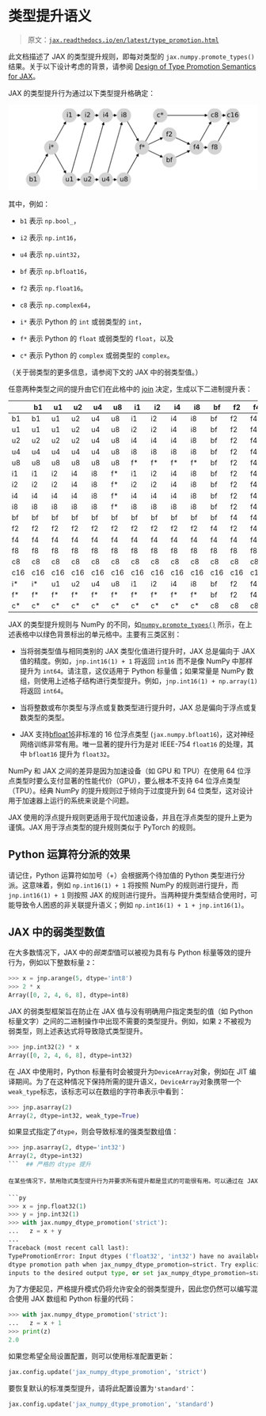 # 类型提升语义

> 原文：[`jax.readthedocs.io/en/latest/type_promotion.html`](https://jax.readthedocs.io/en/latest/type_promotion.html)

此文档描述了 JAX 的类型提升规则，即每对类型的 `jax.numpy.promote_types()` 结果。关于以下设计考虑的背景，请参阅 [Design of Type Promotion Semantics for JAX](https://jax.readthedocs.io/en/latest/jep/9407-type-promotion.html)。

JAX 的类型提升行为通过以下类型提升格确定：

![_images/type_lattice.svg](img/5bcb61d2d26437cb91bbfc4057949d61.png)

其中，例如：

+   `b1` 表示 `np.bool_`，

+   `i2` 表示 `np.int16`，

+   `u4` 表示 `np.uint32`，

+   `bf` 表示 `np.bfloat16`，

+   `f2` 表示 `np.float16`。

+   `c8` 表示 `np.complex64`，

+   `i*` 表示 Python 的 `int` 或弱类型的 `int`，

+   `f*` 表示 Python 的 `float` 或弱类型的 `float`，以及

+   `c*` 表示 Python 的 `complex` 或弱类型的 `complex`。

（关于弱类型的更多信息，请参阅下文的 JAX 中的弱类型值。）

任意两种类型之间的提升由它们在此格中的 [join](https://en.wikipedia.org/wiki/Join_and_meet) 决定，生成以下二进制提升表：

|  | b1 | u1 | u2 | u4 | u8 | i1 | i2 | i4 | i8 | bf | f2 | f4 | f8 | c8 | c16 | i* | f* | c* |
| --- | --- | --- | --- | --- | --- | --- | --- | --- | --- | --- | --- | --- | --- | --- | --- | --- | --- | --- |
| b1 | b1 | u1 | u2 | u4 | u8 | i1 | i2 | i4 | i8 | bf | f2 | f4 | f8 | c8 | c16 | i* | f* | c* |
| u1 | u1 | u1 | u2 | u4 | u8 | i2 | i2 | i4 | i8 | bf | f2 | f4 | f8 | c8 | c16 | u1 | f* | c* |
| u2 | u2 | u2 | u2 | u4 | u8 | i4 | i4 | i4 | i8 | bf | f2 | f4 | f8 | c8 | c16 | u2 | f* | c* |
| u4 | u4 | u4 | u4 | u4 | u8 | i8 | i8 | i8 | i8 | bf | f2 | f4 | f8 | c8 | c16 | u4 | f* | c* |
| u8 | u8 | u8 | u8 | u8 | u8 | f* | f* | f* | f* | bf | f2 | f4 | f8 | c8 | c16 | u8 | f* | c* |
| i1 | i1 | i2 | i4 | i8 | f* | i1 | i2 | i4 | i8 | bf | f2 | f4 | f8 | c8 | c16 | i1 | f* | c* |
| i2 | i2 | i2 | i4 | i8 | f* | i2 | i2 | i4 | i8 | bf | f2 | f4 | f8 | c8 | c16 | i2 | f* | c* |
| i4 | i4 | i4 | i4 | i8 | f* | i4 | i4 | i4 | i8 | bf | f2 | f4 | f8 | c8 | c16 | i4 | f* | c* |
| i8 | i8 | i8 | i8 | i8 | f* | i8 | i8 | i8 | i8 | bf | f2 | f4 | f8 | c8 | c16 | i8 | f* | c* |
| bf | bf | bf | bf | bf | bf | bf | bf | bf | bf | bf | f4 | f4 | f8 | c8 | c16 | bf | bf | c8 |
| f2 | f2 | f2 | f2 | f2 | f2 | f2 | f2 | f2 | f2 | f4 | f2 | f4 | f8 | c8 | c16 | f2 | f2 | c8 |
| f4 | f4 | f4 | f4 | f4 | f4 | f4 | f4 | f4 | f4 | f4 | f4 | f4 | f8 | c8 | c16 | f4 | f4 | c8 |
| f8 | f8 | f8 | f8 | f8 | f8 | f8 | f8 | f8 | f8 | f8 | f8 | f8 | f8 | c16 | c16 | f8 | f8 | c16 |
| c8 | c8 | c8 | c8 | c8 | c8 | c8 | c8 | c8 | c8 | c8 | c8 | c8 | c16 | c8 | c16 | c8 | c8 | c8 |
| c16 | c16 | c16 | c16 | c16 | c16 | c16 | c16 | c16 | c16 | c16 | c16 | c16 | c16 | c16 | c16 | c16 | c16 | c16 |
| i* | i* | u1 | u2 | u4 | u8 | i1 | i2 | i4 | i8 | bf | f2 | f4 | f8 | c8 | c16 | i* | f* | c* |
| f* | f* | f* | f* | f* | f* | f* | f* | f* | f* | bf | f2 | f4 | f8 | c8 | c16 | f* | f* | c* |
| c* | c* | c* | c* | c* | c* | c* | c* | c* | c* | c8 | c8 | c8 | c16 | c8 | c16 | c* | c* | c* |

JAX 的类型提升规则与 NumPy 的不同，如[`numpy.promote_types()`](https://numpy.org/doc/stable/reference/generated/numpy.promote_types.html#numpy.promote_types "(in NumPy v2.0)") 所示，在上述表格中以绿色背景标出的单元格中。主要有三类区别：

+   当将弱类型值与相同类别的 JAX 类型化值进行提升时，JAX 总是偏向于 JAX 值的精度。例如，`jnp.int16(1) + 1` 将返回 `int16` 而不是像 NumPy 中那样提升为 `int64`。请注意，这仅适用于 Python 标量值；如果常量是 NumPy 数组，则使用上述格子结构进行类型提升。例如，`jnp.int16(1) + np.array(1)` 将返回 `int64`。

+   当将整数或布尔类型与浮点或复数类型进行提升时，JAX 总是偏向于浮点或复数类型的类型。

+   JAX 支持[bfloat16](https://en.wikipedia.org/wiki/Bfloat16_floating-point_format)非标准的 16 位浮点类型 (`jax.numpy.bfloat16`)，这对神经网络训练非常有用。唯一显著的提升行为是对 IEEE-754 `float16` 的处理，其中 `bfloat16` 提升为 `float32`。

NumPy 和 JAX 之间的差异是因为加速设备（如 GPU 和 TPU）在使用 64 位浮点类型时要么支付显著的性能代价（GPU），要么根本不支持 64 位浮点类型（TPU）。经典 NumPy 的提升规则过于倾向于过度提升到 64 位类型，这对设计用于加速器上运行的系统来说是个问题。

JAX 使用的浮点提升规则更适用于现代加速设备，并且在浮点类型的提升上更为谨慎。JAX 用于浮点类型的提升规则类似于 PyTorch 的规则。

## Python 运算符分派的效果

请记住，Python 运算符如加号（+）会根据两个待加值的 Python 类型进行分派。这意味着，例如 `np.int16(1) + 1` 将按照 NumPy 的规则进行提升，而 `jnp.int16(1) + 1` 则按照 JAX 的规则进行提升。当两种提升类型结合使用时，可能导致令人困惑的非关联提升语义；例如 `np.int16(1) + 1 + jnp.int16(1)`。

## JAX 中的弱类型数值

在大多数情况下，JAX 中的*弱类型*值可以被视为具有与 Python 标量等效的提升行为，例如以下整数标量 `2`：

```py
>>> x = jnp.arange(5, dtype='int8')
>>> 2 * x
Array([0, 2, 4, 6, 8], dtype=int8) 
```

JAX 的弱类型框架旨在防止在 JAX 值与没有明确用户指定类型的值（如 Python 标量文字）之间的二进制操作中出现不需要的类型提升。例如，如果 `2` 不被视为弱类型，则上述表达式将导致隐式类型提升。

```py
>>> jnp.int32(2) * x
Array([0, 2, 4, 6, 8], dtype=int32) 
```

在 JAX 中使用时，Python 标量有时会被提升为`DeviceArray`对象，例如在 JIT 编译期间。为了在这种情况下保持所需的提升语义，`DeviceArray`对象携带一个`weak_type`标志，该标志可以在数组的字符串表示中看到：

```py
>>> jnp.asarray(2)
Array(2, dtype=int32, weak_type=True) 
```

如果显式指定了`dtype`，则会导致标准的强类型数组值：

```py
>>> jnp.asarray(2, dtype='int32')
Array(2, dtype=int32) 
```  ## 严格的 dtype 提升

在某些情况下，禁用隐式类型提升行为并要求所有提升都是显式的可能很有用。可以通过在 JAX 中将`jax_numpy_dtype_promotion`标志设置为`'strict'`来实现。在本地，可以通过上下文管理器来完成：

```py
>>> x = jnp.float32(1)
>>> y = jnp.int32(1)
>>> with jax.numpy_dtype_promotion('strict'):
...   z = x + y  
...
Traceback (most recent call last):
TypePromotionError: Input dtypes ('float32', 'int32') have no available implicit
dtype promotion path when jax_numpy_dtype_promotion=strict. Try explicitly casting
inputs to the desired output type, or set jax_numpy_dtype_promotion=standard. 
```

为了方便起见，严格提升模式仍将允许安全的弱类型提升，因此您仍然可以编写混合使用 JAX 数组和 Python 标量的代码：

```py
>>> with jax.numpy_dtype_promotion('strict'):
...   z = x + 1
>>> print(z)
2.0 
```

如果您希望全局设置配置，则可以使用标准配置更新：

```py
jax.config.update('jax_numpy_dtype_promotion', 'strict') 
```

要恢复默认的标准类型提升，请将此配置设置为`'standard'`：

```py
jax.config.update('jax_numpy_dtype_promotion', 'standard') 
```
